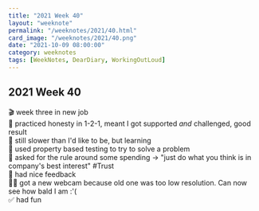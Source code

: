 ```yaml
---
title: "2021 Week 40"
layout: "weeknote"
permalink: "/weeknotes/2021/40.html"
card_image: "/weeknotes/2021/40.png"
date: "2021-10-09 08:00:00"
category: weeknotes
tags: [WeekNotes, DearDiary, WorkingOutLoud]
---
```


## 2021 Week 40

🎬 week three in new job <br/>
🤔 practiced honesty in 1-2-1, meant I got supported *and* challenged, good result <br/>
🧠 still slower than I'd like to be, but learning <br/>
🔢 used property based testing to try to solve a problem <br/>
🤯 asked for the rule around some spending -> "just do what you think is in company's best interest" #Trust <br/>
💖 had nice feedback <br/>
👨‍🦲 got a new webcam because old one was too low resolution. Can now see how bald I am :'( <br/>
✅ had fun <br/>

